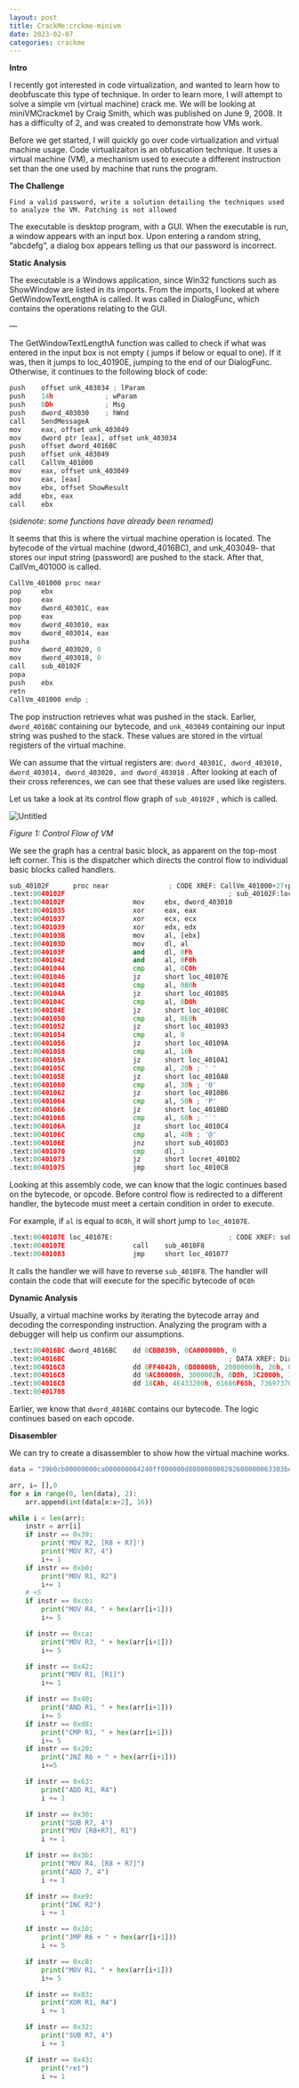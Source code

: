 ```yaml
---
layout: post
title: CrackMe:crckme-minivm
date: 2023-02-07
categories: crackme 
---
```


**Intro**

I recently got interested in code virtualization, and wanted to learn how to deobfuscate this type of technique. In order to learn more, I will attempt to solve a simple vm (virtual machine) crack me. We will be looking at miniVMCrackme1 by Craig Smith, which was published on June 9, 2008. It has a difficulty of 2, and was created to demonstrate how VMs work.  

Before we get started, I will quickly go over code virtualization and virtual machine usage. Code virtualizaiton is an obfuscation technique. It uses a virtual machine (VM), a mechanism used to execute a different instruction set than the one used by machine that runs the program.  

**The Challenge**

`Find a valid password, write a solution detailing the techniques used to analyze the VM. Patching is not allowed` 

The executable is desktop program, with a GUI. When the executable is run, a window appears with an input box. Upon entering a random string, “abcdefg”, a dialog box appears telling us that our password is incorrect.

**Static Analysis** 

The executable is a Windows application, since Win32 functions such as ShowWindow are listed in its imports.  From the imports, I looked at where GetWindowTextLengthA is called.  It was called in DialogFunc, which contains the operations relating to the GUI. 

—

The GetWindowTextLengthA function was called to check if what was entered in the input box is not empty ( jumps if below or equal to one). If it was, then it jumps to loc_40190E, jumping to the end of our DialogFunc. Otherwise, it continues to the following block of code:

```python
push    offset unk_403034 ; lParam
push    14h             ; wParam
push    0Dh             ; Msg
push    dword_403030    ; hWnd
call    SendMessageA
mov     eax, offset unk_403049
mov     dword ptr [eax], offset unk_403034
push    offset dword_4016BC
push    offset unk_403049
call    CallVm_401000
mov     eax, offset unk_403049
mov     eax, [eax]
mov     ebx, offset ShowResult
add     ebx, eax
call    ebx
```

(*sidenote: some functions have already been renamed)*

It seems that this is where the virtual machine operation is located. The bytecode of the virtual machine (dword_4016BC), and unk_403049- that stores our input string (password) are pushed to the stack. After that, CallVm_401000 is called. 

```python
CallVm_401000 proc near
pop     ebx
pop     eax
mov     dword_40301C, eax
pop     eax
mov     dword_403010, eax
mov     dword_403014, eax
pusha
mov     dword_403020, 0
mov     dword_403018, 0
call    sub_40102F
popa
push    ebx
retn
CallVm_401000 endp ; 
```

The pop instruction retrieves what was pushed in the stack. Earlier, `dword_4016BC` containing our bytecode, and `unk_403049` containing our input string was pushed to the stack. These values are stored in the virtual registers of the virtual machine.

We can assume that the virtual registers are: `dword_40301C, dword_403010, dword_403014, dword_403020, and dword_403018` . After looking at each of their cross references, we can see that these values are used like registers. 

Let us take a look at its control flow graph of `sub_40102F` , which is called. 

![Untitled](Untitled.png)

*Figure 1: Control Flow of VM*

We see the graph has a central basic block, as apparent on the top-most left corner. This is the dispatcher which directs the control flow to individual basic blocks called handlers. 

```python
sub_40102F      proc near               ; CODE XREF: CallVm_401000+27↑p
.text:0040102F                                         ; sub_40102F:loc_40107C↓j
.text:0040102F                 mov     ebx, dword_403010
.text:00401035                 xor     eax, eax
.text:00401037                 xor     ecx, ecx
.text:00401039                 xor     edx, edx
.text:0040103B                 mov     al, [ebx]
.text:0040103D                 mov     dl, al
.text:0040103F                 and     dl, 0Fh
.text:00401042                 and     al, 0F0h
.text:00401044                 cmp     al, 0C0h
.text:00401046                 jz      short loc_40107E
.text:00401048                 cmp     al, 0B0h
.text:0040104A                 jz      short loc_401085
.text:0040104C                 cmp     al, 0D0h
.text:0040104E                 jz      short loc_40108C
.text:00401050                 cmp     al, 0E0h
.text:00401052                 jz      short loc_401093
.text:00401054                 cmp     al, 0
.text:00401056                 jz      short loc_40109A
.text:00401058                 cmp     al, 10h
.text:0040105A                 jz      short loc_4010A1
.text:0040105C                 cmp     al, 20h ; ' '
.text:0040105E                 jz      short loc_4010A8
.text:00401060                 cmp     al, 30h ; '0'
.text:00401062                 jz      short loc_4010B6
.text:00401064                 cmp     al, 50h ; 'P'
.text:00401066                 jz      short loc_4010BD
.text:00401068                 cmp     al, 60h ; '`'
.text:0040106A                 jz      short loc_4010C4
.text:0040106C                 cmp     al, 40h ; '@'
.text:0040106E                 jnz     short sub_4010D3
.text:00401070                 cmp     dl, 3
.text:00401073                 jz      short locret_4010D2
.text:00401075                 jmp     short loc_4010CB
```

Looking at this assembly code, we can know that the logic continues based on the bytecode, or opcode. Before control flow is redirected to a different handler, the bytecode must meet a certain condition in order to execute. 

For example, if `al` is equal to `0C0h`, it will short jump to `loc_40107E`. 

```python
.text:0040107E loc_40107E:                             ; CODE XREF: sub_40102F+17↑j
.text:0040107E                 call    sub_4010F8
.text:00401083                 jmp     short loc_401077
```

It calls the handler we will have to reverse `sub_4010F8`.  The handler will contain the code that will execute for the specific bytecode of `0C0h`

**Dynamic Analysis** 

Usually, a virtual machine works by iterating the bytecode array and decoding the corresponding instruction.   Analyzing the program with a debugger will help us confirm our assumptions. 

```python
.text:004016BC dword_4016BC    dd 0CBB039h, 0CA000000h, 0
.text:004016BC                                         ; DATA XREF: DialogFunc+B4↓o
.text:004016C8                 dd 0FF4042h, 0D80000h, 20000000h, 26h, 0E93B3063h, 0C10B0h
.text:004016C8                 dd 9AC80000h, 3000002h, 0D8h, 3C2000h, 10320000h, 42h
.text:004016C8                 dd 18CAh, 4E433200h, 61686F65h, 73697370h
.text:00401708
```

Earlier, we know that `dword_4016BC` contains our bytecode. The logic continues based on each opcode.  

**Disasembler**

We can try to create a disassembler to show how the virtual machine works.

```python
data = "39b0cb00000000ca000000004240ff000000d800000000202600000063303be9b0100c000000c89a02000003d800000000203c000000321042000000ca180000003243"

arr, i= [],0
for x in range(0, len(data), 2):
    arr.append(int(data[x:x+2], 16))

while i < len(arr):
    instr = arr[i]
    if instr == 0x39:
        print('MOV R2, [R8 + R7]')
        print("MOV R7, 4")
        i+= 1
    if instr == 0xb0:
        print("MOV R1, R2")
        i+= 1
    # +5 
    if instr == 0xcb:
        print("MOV R4, " + hex(arr[i+1]))
        i+= 5

    if instr == 0xca:
        print("MOV R3, " + hex(arr[i+1]))
        i+= 5

    if instr == 0x42:
        print("MOV R1, [R1]")
        i+= 1

    if instr == 0x40:
        print("AND R1, " + hex(arr[i+1]))
        i+= 5
    if instr == 0xd8:
        print("CMP R1, " + hex(arr[i+1]))    
        i+= 5
    if instr == 0x20:
        print("JNZ R6 + " + hex(arr[i+1]))
        i+=5 

    if instr == 0x63:
        print("ADD R1, R4")
        i += 1

    if instr == 0x30:
        print("SUB R7, 4")
        print("MOV [R8+R7], R1")
        i += 1

    if instr == 0x3b:
        print("MOV R4, [R8 + R7]")
        print("ADD 7, 4")
        i += 1

    if instr == 0xe9:
        print("INC R2")
        i += 1 

    if instr == 0x10:
        print("JMP R6 + " + hex(arr[i+1]))
        i += 5 

    if instr == 0xc8:
        print("MOV R1, " + hex(arr[i+1]))
        i+= 5

    if instr == 0x03:
        print("XOR R1, R4")
        i += 1 

    if instr == 0x32:
        print("SUB R7, 4")
        i += 1

    if instr == 0x43:
        print("ret")
        i += 1
```

